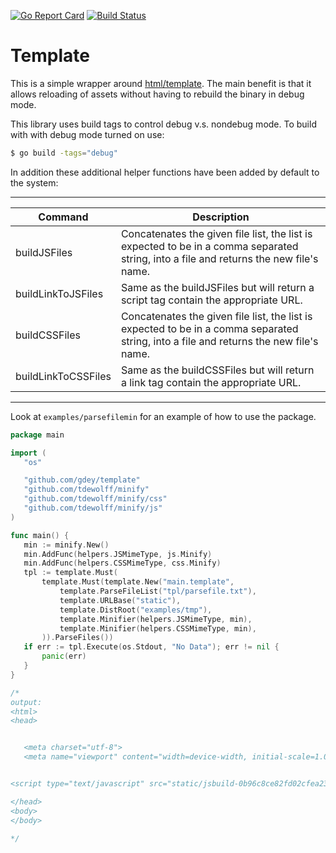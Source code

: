 [![Go Report Card](https://goreportcard.com/badge/github.com/gdey/template)](https://goreportcard.com/report/github.com/gdey/template)
[![Build Status](https://travis-ci.org/gdey/template.svg?branch=master)](https://travis-ci.org/gdey/template)

# Template

This is a simple wrapper around [html/template](http://godoc.org/html/template). The main
benefit is that it allows reloading of assets without having to rebuild the 
binary in debug mode.

This library uses build tags to control debug v.s. nondebug mode.
To build with with debug mode turned on use:
```sh
$ go build -tags="debug" 
```

In addition these additional helper functions have been added by
default to the system:

-----------------------------------

 Command                 | Description
-------------------- | ------------
 buildJSFiles              | Concatenates the given file list, the list is expected to be in a comma separated string, into a file and returns the new file's name. 
 buildLinkToJSFiles    | Same as the buildJSFiles but will return a script tag contain the appropriate URL. 
 buildCSSFiles            | Concatenates the given file list, the list is expected to be in a comma separated string, into a file and returns the new file's name. 
 buildLinkToCSSFiles | Same as the buildCSSFiles but will return a link tag contain the appropriate URL.
 
 ---------------------------------

 Look at `examples/parsefilemin` for an example of how to use the package.
 
 ```go
package main

import (
	"os"

	"github.com/gdey/template"
	"github.com/tdewolff/minify"
	"github.com/tdewolff/minify/css"
	"github.com/tdewolff/minify/js"
)

func main() {
    min := minify.New()
    min.AddFunc(helpers.JSMimeType, js.Minify)
    min.AddFunc(helpers.CSSMimeType, css.Minify)
	tpl := template.Must(
		template.Must(template.New("main.template",
			template.ParseFileList("tpl/parsefile.txt"),
			template.URLBase("static"),
			template.DistRoot("examples/tmp"),
			template.Minifier(helpers.JSMimeType, min),
            template.Minifier(helpers.CSSMimeType, min),
		)).ParseFiles())
	if err := tpl.Execute(os.Stdout, "No Data"); err != nil {
		panic(err)
	}
}

/*
output:
<html>
<head>


	<meta charset="utf-8">
	<meta name="viewport" content="width=device-width, initial-scale=1.0">


<script type="text/javascript" src="static/jsbuild-0b96c8ce82fd02cfea234be7618cd86358b7119e.js"></script>

</head>
<body>
</body>

*/


```
